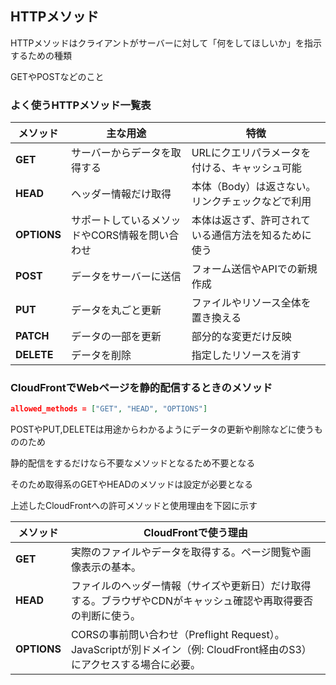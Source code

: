 ## HTTPメソッド

HTTPメソッドはクライアントがサーバーに対して「何をしてほしいか」を指示するための種類

GETやPOSTなどのこと

### よく使うHTTPメソッド一覧表

| メソッド        | 主な用途                      | 特徴                         |
| ----------- | ------------------------- | -------------------------- |
| **GET**     | サーバーからデータを取得する            | URLにクエリパラメータを付ける、キャッシュ可能   |
| **HEAD**    | ヘッダー情報だけ取得                | 本体（Body）は返さない。リンクチェックなどで利用 |
| **OPTIONS** | サポートしているメソッドやCORS情報を問い合わせ | 本体は返さず、許可されている通信方法を知るために使う |
| **POST**    | データをサーバーに送信               | フォーム送信やAPIでの新規作成           |
| **PUT**     | データを丸ごと更新                 | ファイルやリソース全体を置き換える          |
| **PATCH**   | データの一部を更新                 | 部分的な変更だけ反映                 |
| **DELETE**  | データを削除                    | 指定したリソースを消す                |

### CloudFrontでWebページを静的配信するときのメソッド

```json
allowed_methods = ["GET", "HEAD", "OPTIONS"]
```

POSTやPUT,DELETEは用途からわかるようにデータの更新や削除などに使うもののため

静的配信をするだけなら不要なメソッドとなるため不要となる

そのため取得系のGETやHEADのメソッドは設定が必要となる

上述したCloudFrontへの許可メソッドと使用理由を下図に示す

| メソッド        | CloudFrontで使う理由                                                                   |
| ----------- | --------------------------------------------------------------------------------- |
| **GET**     | 実際のファイルやデータを取得する。ページ閲覧や画像表示の基本。                                                   |
| **HEAD**    | ファイルのヘッダー情報（サイズや更新日）だけ取得する。ブラウザやCDNがキャッシュ確認や再取得要否の判断に使う。                          |
| **OPTIONS** | CORSの事前問い合わせ（Preflight Request）。JavaScriptが別ドメイン（例: CloudFront経由のS3）にアクセスする場合に必要。 |
